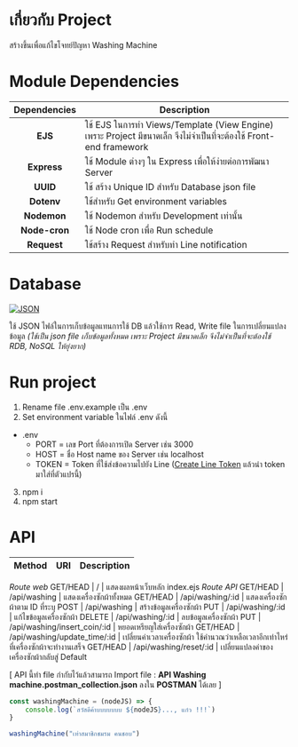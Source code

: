 # **เกี่ยวกับ Project**

 สร้างขึ้นเพื่อแก้ไขโจทย์ปัญหา Washing Machine

# **Module Dependencies**

Dependencies|Description
|:-----:| ----- |
**EJS** | ใช้ EJS ในการทำ Views/Template (View Engine) เพราะ Project มีขนาดเล็ก จึงไม่จำเป็นที่จะต้องใช้ Front-end framework |
**Express** | ใช้ Module ต่างๆ ใน Express เพื่อให้ง่ายต่อการพัฒนา Server |
**UUID** | ใช้ สร้าง Unique ID สำหรับ Database json file |
**Dotenv** | ใช้สำหรับ Get environment variables |
**Nodemon** | ใช้ Nodemon สำหรับ Development เท่านั้น |
**Node-cron** | ใช้ Node cron เพื่อ Run schedule |
**Request** | ใช้สร้าง Request สำหรับทำ Line notification |

# **Database**

[![JSON](https://i0.wp.com/saixiii.com/wp-content/uploads/2017/04/json-logo.png?w=512&ssl=1)](https://www.json.org/json-en.html)

ใช้ JSON ไฟล์ในการเก็บข้อมูลแทนการใช้ DB แล้วใช้การ Read, Write file ในการเปลี่ยนแปลงข้อมูล *(ใช้เป็น json file เก็บข้อมูลทั้งหมด เพราะ Project มีขนาดเล็ก จึงไม่จำเป็นที่จะต้องใช้ RDB, NoSQL ให้ยุ่งยาก)*
# **Run project**

1. Rename file .env.example เป็น .env
2. Set environment variable ในไฟล์ .env ดังนี้
* .env
    * PORT = เลข Port ที่ต้องการเปิด Server เช่น 3000
    * HOST = ชื่อ Host name ของ Server เช่น localhost
    * TOKEN = Token ที่ใช้ส่งข้อความไปยัง Line ([Create Line Token](https://notify-bot.line.me/my/) แล้วนำ token มาใส่ที่ตัวแปรนี้)
3. npm i
4. npm start

# **API**

Method | URI | Description
| ----- | ----- | ----- |
*Route web*
GET/HEAD | / | แสดงผลหน้าเว็บหลัก index.ejs
*Route API* 
GET/HEAD | /api/washing | แสดงเครื่องซักผ้าทั้งหมด
GET/HEAD | /api/washing/:id | แสดงเครื่องซักผ้าตาม ID ที่ระบุ
POST | /api/washing | สร้างข้อมูลเครื่องซักผ้า
PUT | /api/washing/:id | แก้ไขข้อมูลเครื่องซักผ้า
DELETE | /api/washing/:id | ลบข้อมูลเครื่องซักผ้า
PUT | /api/washing/insert_coin/:id | หยอดเหรียญใส่เครื่องซักผ้า
GET/HEAD | /api/washing/update_time/:id | เปลี่ยนค่าเวลาเครื่องซักผ้า ใช้คำนวณว่าเหลือเวลาอีกเท่าไหร่ที่เครื่องซักผ้าจะทำงานเสร็จ
GET/HEAD | /api/washing/reset/:id | เปลี่ยนแปลงค่าของเครื่องซักผ้ากลับสู่ Default

\[ API นี้ทำ file กำกับไว้แล้วสามารถ Import file : **API Washing machine.postman_collection.json** ลงใน **POSTMAN** ได้เลย \]

```js
const washingMachine = (nodeJS) => {
    console.log(`สวัสดีค้าบบบบบบบ ${nodeJS}..., แก๋ว !!!`)
}

washingMachine("เท่าสมาชิกชมรม คนชอบ")
```